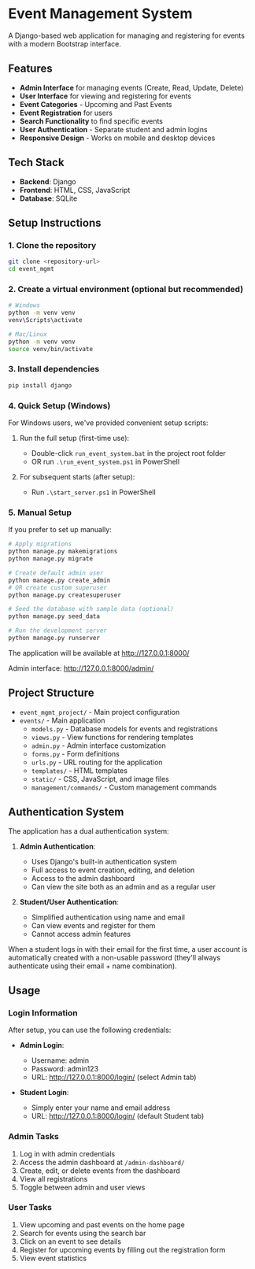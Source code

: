 # Event Management System

A Django-based web application for managing and registering for events with a modern Bootstrap interface.

## Features

- **Admin Interface** for managing events (Create, Read, Update, Delete)
- **User Interface** for viewing and registering for events
- **Event Categories** - Upcoming and Past Events
- **Event Registration** for users
- **Search Functionality** to find specific events
- **User Authentication** - Separate student and admin logins
- **Responsive Design** - Works on mobile and desktop devices

## Tech Stack

- **Backend**: Django
- **Frontend**: HTML, CSS, JavaScript
- **Database**: SQLite

## Setup Instructions

### 1. Clone the repository

```bash
git clone <repository-url>
cd event_mgmt
```

### 2. Create a virtual environment (optional but recommended)

```bash
# Windows
python -m venv venv
venv\Scripts\activate

# Mac/Linux
python -m venv venv
source venv/bin/activate
```

### 3. Install dependencies

```bash
pip install django
```

### 4. Quick Setup (Windows)

For Windows users, we've provided convenient setup scripts:

1. Run the full setup (first-time use):
   - Double-click `run_event_system.bat` in the project root folder
   - OR run `.\run_event_system.ps1` in PowerShell

2. For subsequent starts (after setup):
   - Run `.\start_server.ps1` in PowerShell

### 5. Manual Setup

If you prefer to set up manually:

```bash
# Apply migrations
python manage.py makemigrations
python manage.py migrate

# Create default admin user
python manage.py create_admin
# OR create custom superuser
python manage.py createsuperuser

# Seed the database with sample data (optional)
python manage.py seed_data

# Run the development server
python manage.py runserver
```

The application will be available at http://127.0.0.1:8000/

Admin interface: http://127.0.0.1:8000/admin/

## Project Structure

- `event_mgmt_project/` - Main project configuration
- `events/` - Main application
  - `models.py` - Database models for events and registrations
  - `views.py` - View functions for rendering templates
  - `admin.py` - Admin interface customization
  - `forms.py` - Form definitions
  - `urls.py` - URL routing for the application
  - `templates/` - HTML templates
  - `static/` - CSS, JavaScript, and image files
  - `management/commands/` - Custom management commands

## Authentication System

The application has a dual authentication system:

1. **Admin Authentication**:
   - Uses Django's built-in authentication system
   - Full access to event creation, editing, and deletion
   - Access to the admin dashboard
   - Can view the site both as an admin and as a regular user

2. **Student/User Authentication**:
   - Simplified authentication using name and email
   - Can view events and register for them
   - Cannot access admin features

When a student logs in with their email for the first time, a user account is automatically created with a non-usable password (they'll always authenticate using their email + name combination).

## Usage

### Login Information

After setup, you can use the following credentials:

- **Admin Login**:
  - Username: admin
  - Password: admin123
  - URL: http://127.0.0.1:8000/login/ (select Admin tab)

- **Student Login**:
  - Simply enter your name and email address
  - URL: http://127.0.0.1:8000/login/ (default Student tab)

### Admin Tasks
1. Log in with admin credentials
2. Access the admin dashboard at `/admin-dashboard/`
3. Create, edit, or delete events from the dashboard
4. View all registrations
5. Toggle between admin and user views

### User Tasks
1. View upcoming and past events on the home page
2. Search for events using the search bar
3. Click on an event to see details
4. Register for upcoming events by filling out the registration form
5. View event statistics
